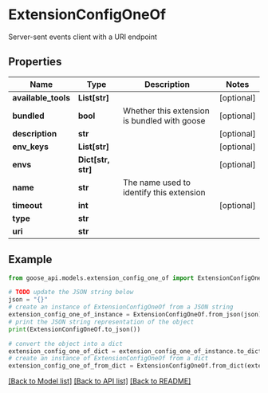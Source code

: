 # ExtensionConfigOneOf

Server-sent events client with a URI endpoint

## Properties

Name | Type | Description | Notes
------------ | ------------- | ------------- | -------------
**available_tools** | **List[str]** |  | [optional] 
**bundled** | **bool** | Whether this extension is bundled with goose | [optional] 
**description** | **str** |  | [optional] 
**env_keys** | **List[str]** |  | [optional] 
**envs** | **Dict[str, str]** |  | [optional] 
**name** | **str** | The name used to identify this extension | 
**timeout** | **int** |  | [optional] 
**type** | **str** |  | 
**uri** | **str** |  | 

## Example

```python
from goose_api.models.extension_config_one_of import ExtensionConfigOneOf

# TODO update the JSON string below
json = "{}"
# create an instance of ExtensionConfigOneOf from a JSON string
extension_config_one_of_instance = ExtensionConfigOneOf.from_json(json)
# print the JSON string representation of the object
print(ExtensionConfigOneOf.to_json())

# convert the object into a dict
extension_config_one_of_dict = extension_config_one_of_instance.to_dict()
# create an instance of ExtensionConfigOneOf from a dict
extension_config_one_of_from_dict = ExtensionConfigOneOf.from_dict(extension_config_one_of_dict)
```
[[Back to Model list]](../README.md#documentation-for-models) [[Back to API list]](../README.md#documentation-for-api-endpoints) [[Back to README]](../README.md)


